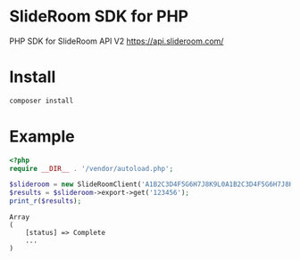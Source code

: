 # SlideRoom SDK for PHP

PHP SDK for SlideRoom API V2 https://api.slideroom.com/

# Install

```sh
composer install
```

# Example

```php
<?php
require __DIR__ . '/vendor/autoload.php';

$slideroom = new SlideRoomClient('A1B2C3D4F5G6H7J8K9L0A1B2C3D4F5G6H7J8K9L0A1B2C3D4F5G6H7J8K9L0');
$results = $slideroom->export->get('123456');
print_r($results);
```

```
Array
(
    [status] => Complete
    ...
)
```